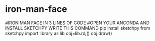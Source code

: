 # iron-man-face
#IRON MAN FACE IN 3 LINES OF CODE
#OPEN YOUR ANCONDA AND INSTALL SKETCHPY 
WRITE THIS COMMAND
pip install sketchpy 
from sketchpy import library as lib
obj=lib.rdj()
obj.draw()
